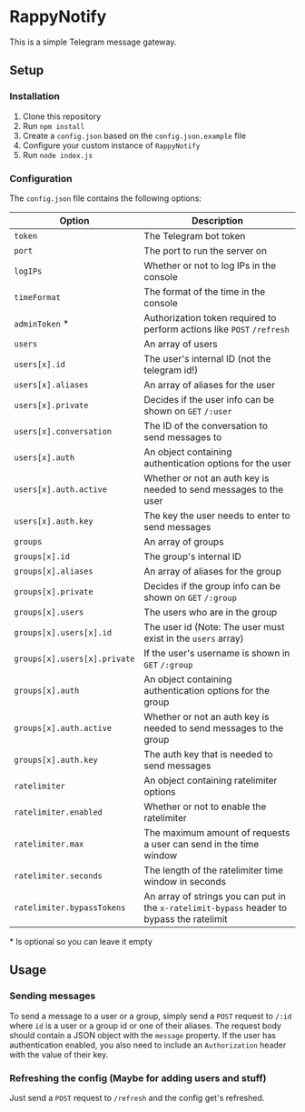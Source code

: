 # RappyNotify
This is a simple Telegram message gateway.

## Setup

### Installation

1. Clone this repository
2. Run `npm install`
3. Create a `config.json` based on the `config.json.example` file
4. Configure your custom instance of `RappyNotify`
5. Run `node index.js`

### Configuration

The `config.json` file contains the following options:

| Option | Description |
| --- | --- |
| `token` | The Telegram bot token |
| `port` | The port to run the server on |
| `logIPs` | Whether or not to log IPs in the console |
| `timeFormat` | The format of the time in the console |
| `adminToken` * | Authorization token required to perform actions like `POST` `/refresh` |
| `users` | An array of users |
| `users[x].id` | The user's internal ID (not the telegram id!) |
| `users[x].aliases` | An array of aliases for the user |
| `users[x].private` | Decides if the user info can be shown on `GET` `/:user` |
| `users[x].conversation` | The ID of the conversation to send messages to |
| `users[x].auth` | An object containing authentication options for the user |
| `users[x].auth.active` | Whether or not an auth key is needed to send messages to the user |
| `users[x].auth.key` | The key the user needs to enter to send messages |
| `groups` | An array of groups |
| `groups[x].id` | The group's internal ID |
| `groups[x].aliases` | An array of aliases for the group |
| `groups[x].private` | Decides if the group info can be shown on `GET` `/:group` |
| `groups[x].users` | The users who are in the group |
| `groups[x].users[x].id` | The user id (Note: The user must exist in the `users` array) |
| `groups[x].users[x].private` | If the user's username is shown in `GET` `/:group` |
| `groups[x].auth` | An object containing authentication options for the group |
| `groups[x].auth.active` | Whether or not an auth key is needed to send messages to the group |
| `groups[x].auth.key` | The auth key that is needed to send messages |
| `ratelimiter` | An object containing ratelimiter options |
| `ratelimiter.enabled` | Whether or not to enable the ratelimiter |
| `ratelimiter.max` | The maximum amount of requests a user can send in the time window |
| `ratelimiter.seconds` | The length of the ratelimiter time window in seconds |
| `ratelimiter.bypassTokens` | An array of strings you can put in the `x-ratelimit-bypass` header to bypass the ratelimit |

\* Is optional so you can leave it empty 
## Usage

### Sending messages
To send a message to a user or a group, simply send a `POST` request to `/:id` where `id` is a user or a group id or one of their aliases. The request body should contain a JSON object with the `message` property. If the user has authentication enabled, you also need to include an `Authorization` header with the value of their key.

### Refreshing the config (Maybe for adding users and stuff)
Just send a `POST` request to `/refresh` and the config get's refreshed.